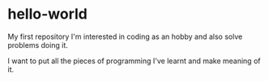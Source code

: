 # hello-world
My first repository 
I'm interested in coding as an hobby and also solve problems doing it.

I want to put all the pieces of programming I've learnt and make meaning of it.
